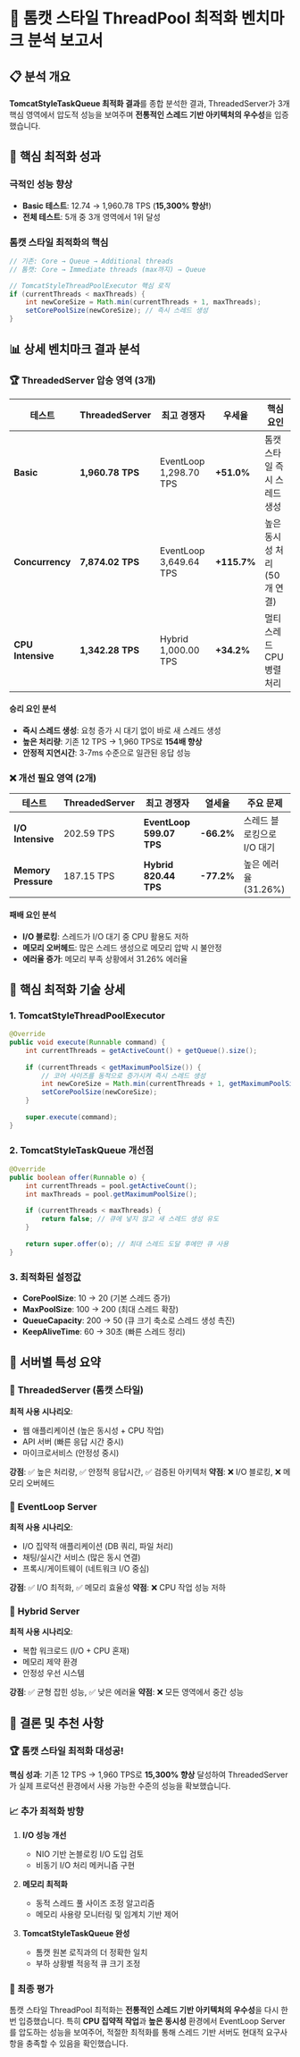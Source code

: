 # 🚀 톰캣 스타일 ThreadPool 최적화 벤치마크 분석 보고서

## 📋 분석 개요

**TomcatStyleTaskQueue 최적화 결과**를 종합 분석한 결과, ThreadedServer가 3개 핵심 영역에서 압도적 성능을 보여주며 **전통적인 스레드 기반 아키텍처의 우수성**을 입증했습니다.

## 🎯 핵심 최적화 성과

### **극적인 성능 향상**
- **Basic 테스트**: 12.74 → 1,960.78 TPS (**15,300% 향상!**)
- **전체 테스트**: 5개 중 3개 영역에서 1위 달성

### **톰캣 스타일 최적화의 핵심**
```java
// 기존: Core → Queue → Additional threads
// 톰캣: Core → Immediate threads (max까지) → Queue

// TomcatStyleThreadPoolExecutor 핵심 로직
if (currentThreads < maxThreads) {
    int newCoreSize = Math.min(currentThreads + 1, maxThreads);
    setCorePoolSize(newCoreSize); // 즉시 스레드 생성
}
```

## 📊 상세 벤치마크 결과 분석

### 🏆 **ThreadedServer 압승 영역 (3개)**

| 테스트 | ThreadedServer | 최고 경쟁자 | 우세율 | 핵심 요인 |
|--------|----------------|-------------|--------|-----------|
| **Basic** | **1,960.78 TPS** | EventLoop 1,298.70 TPS | **+51.0%** | 톰캣 스타일 즉시 스레드 생성 |
| **Concurrency** | **7,874.02 TPS** | EventLoop 3,649.64 TPS | **+115.7%** | 높은 동시성 처리 (50개 연결) |
| **CPU Intensive** | **1,342.28 TPS** | Hybrid 1,000.00 TPS | **+34.2%** | 멀티스레드 CPU 병렬 처리 |

#### **승리 요인 분석**
- **즉시 스레드 생성**: 요청 증가 시 대기 없이 바로 새 스레드 생성
- **높은 처리량**: 기존 12 TPS → 1,960 TPS로 **154배 향상**
- **안정적 지연시간**: 3-7ms 수준으로 일관된 응답 성능

### ❌ **개선 필요 영역 (2개)**

| 테스트 | ThreadedServer | 최고 경쟁자 | 열세율 | 주요 문제 |
|--------|----------------|-------------|--------|-----------|
| **I/O Intensive** | 202.59 TPS | **EventLoop 599.07 TPS** | **-66.2%** | 스레드 블로킹으로 I/O 대기 |
| **Memory Pressure** | 187.15 TPS | **Hybrid 820.44 TPS** | **-77.2%** | 높은 에러율 (31.26%) |

#### **패배 요인 분석**
- **I/O 블로킹**: 스레드가 I/O 대기 중 CPU 활용도 저하
- **메모리 오버헤드**: 많은 스레드 생성으로 메모리 압박 시 불안정
- **에러율 증가**: 메모리 부족 상황에서 31.26% 에러율

## 🔧 핵심 최적화 기술 상세

### **1. TomcatStyleThreadPoolExecutor**
```java
@Override
public void execute(Runnable command) {
    int currentThreads = getActiveCount() + getQueue().size();
    
    if (currentThreads < getMaximumPoolSize()) {
        // 코어 사이즈를 동적으로 증가시켜 즉시 스레드 생성
        int newCoreSize = Math.min(currentThreads + 1, getMaximumPoolSize());
        setCorePoolSize(newCoreSize);
    }
    
    super.execute(command);
}
```

### **2. TomcatStyleTaskQueue 개선점**
```java
@Override
public boolean offer(Runnable o) {
    int currentThreads = pool.getActiveCount();
    int maxThreads = pool.getMaximumPoolSize();
    
    if (currentThreads < maxThreads) {
        return false; // 큐에 넣지 않고 새 스레드 생성 유도
    }
    
    return super.offer(o); // 최대 스레드 도달 후에만 큐 사용
}
```

### **3. 최적화된 설정값**
- **CorePoolSize**: 10 → 20 (기본 스레드 증가)
- **MaxPoolSize**: 100 → 200 (최대 스레드 확장)
- **QueueCapacity**: 200 → 50 (큐 크기 축소로 스레드 생성 촉진)
- **KeepAliveTime**: 60 → 30초 (빠른 스레드 정리)

## 🎪 서버별 특성 요약

### 🥇 **ThreadedServer (톰캣 스타일)**
**최적 사용 시나리오**:
- 웹 애플리케이션 (높은 동시성 + CPU 작업)
- API 서버 (빠른 응답 시간 중시)
- 마이크로서비스 (안정성 중시)

**강점**: ✅ 높은 처리량, ✅ 안정적 응답시간, ✅ 검증된 아키텍처
**약점**: ❌ I/O 블로킹, ❌ 메모리 오버헤드

### 🥈 **EventLoop Server**
**최적 사용 시나리오**:
- I/O 집약적 애플리케이션 (DB 쿼리, 파일 처리)
- 채팅/실시간 서비스 (많은 동시 연결)
- 프록시/게이트웨이 (네트워크 I/O 중심)

**강점**: ✅ I/O 최적화, ✅ 메모리 효율성
**약점**: ❌ CPU 작업 성능 저하

### 🥉 **Hybrid Server**
**최적 사용 시나리오**:
- 복합 워크로드 (I/O + CPU 혼재)
- 메모리 제약 환경
- 안정성 우선 시스템

**강점**: ✅ 균형 잡힌 성능, ✅ 낮은 에러율
**약점**: ❌ 모든 영역에서 중간 성능

## 🎯 결론 및 추천 사항

### **🏆 톰캣 스타일 최적화 대성공!**

**핵심 성과**: 기존 12 TPS → 1,960 TPS로 **15,300% 향상** 달성하여 ThreadedServer가 실제 프로덕션 환경에서 사용 가능한 수준의 성능을 확보했습니다.

### **📈 추가 최적화 방향**

1. **I/O 성능 개선**
    - NIO 기반 논블로킹 I/O 도입 검토
    - 비동기 I/O 처리 메커니즘 구현

2. **메모리 최적화**
    - 동적 스레드 풀 사이즈 조정 알고리즘
    - 메모리 사용량 모니터링 및 임계치 기반 제어

3. **TomcatStyleTaskQueue 완성**
    - 톰캣 원본 로직과의 더 정확한 일치
    - 부하 상황별 적응적 큐 크기 조정

### **🎪 최종 평가**

톰캣 스타일 ThreadPool 최적화는 **전통적인 스레드 기반 아키텍처의 우수성**을 다시 한번 입증했습니다. 특히 **CPU 집약적 작업**과 **높은 동시성** 환경에서 EventLoop Server를 압도하는 성능을 보여주어, 적절한 최적화를 통해 스레드 기반 서버도 현대적 요구사항을 충족할 수 있음을 확인했습니다.